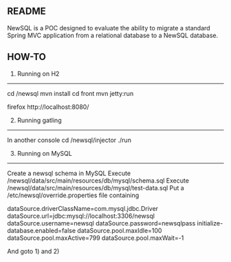 README
------
NewSQL is a POC designed to evaluate the ability to migrate a standard Spring MVC application from a relational database to a NewSQL database.

HOW-TO
------

1) Running on H2
----------------
cd <Checkout dir>/newsql
mvn install 
cd front
mvn jetty:run

firefox http://localhost:8080/


2) Running gatling
------------------
In another console
cd <Checkout dir>/newsql/injector
./run

3) Running on MySQL
-------------------
Create a newsql schema in MySQL
Execute <Checkout dir>/newsql/data/src/main/resources/db/mysql/schema.sql
Execute <Checkout dir>/newsql/data/src/main/resources/db/mysql/test-data.sql
Put a /etc/newsql/override.properties file containing

dataSource.driverClassName=com.mysql.jdbc.Driver
dataSource.url=jdbc:mysql://localhost:3306/newsql
dataSource.username=newsql
dataSource.password=newsqlpass
initialize-database.enabled=false
dataSource.pool.maxIdle=100
dataSource.pool.maxActive=799
dataSource.pool.maxWait=-1

And goto 1) and 2)

